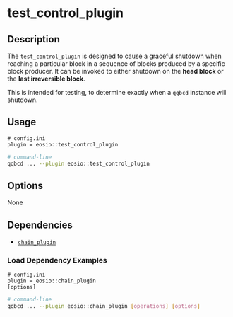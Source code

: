 # test_control_plugin

## Description

The `test_control_plugin` is designed to cause a graceful shutdown when reaching a particular block in a sequence of blocks produced by a specific block producer. It can be invoked to either shutdown on the **head block** or the **last irreversible block**.

This is intended for testing, to determine exactly when a `qqbcd` instance will shutdown.

## Usage

```console
# config.ini
plugin = eosio::test_control_plugin
```
```sh
# command-line
qqbcd ... --plugin eosio::test_control_plugin
```

## Options

None

## Dependencies

* [`chain_plugin`](../chain_plugin/index.md)

### Load Dependency Examples

```console
# config.ini
plugin = eosio::chain_plugin
[options]
```
```sh
# command-line
qqbcd ... --plugin eosio::chain_plugin [operations] [options]
```
